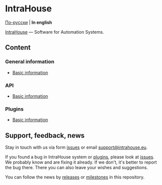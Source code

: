 # IntraHouse

[По-русски](README.md) | **In english**

[IntraHouse](http://www.intrahouse.eu) — Software for Automation Systems.


## Content


### General information

* [Basic information](/general.md)


### API

* [Basic information](docs/api.md)


### Plugins

* [Basic information](docs/plugins.md)


## Support, feedback, news

Stay in touch with us via form [issues](https://github.com/intrahouseio/Doc/issues) or email support@intrahouse.eu.

If you found a bug in IntraHouse system or
[plugins](http://www.intrahouse.eu/ru/pluginsru/), please look at
[issues](https://github.com/intrahouseio/Doc/issues). We probably know and are fixing it already. If we don't, it's better to report the bug there. There you can also leave your wishes and suggestions.

You can follow the news by
[releases](https://github.com/intrahouseio/Doc/releases) or
[milestones](https://github.com/intrahouseio/Doc/milestones) in this repository.

